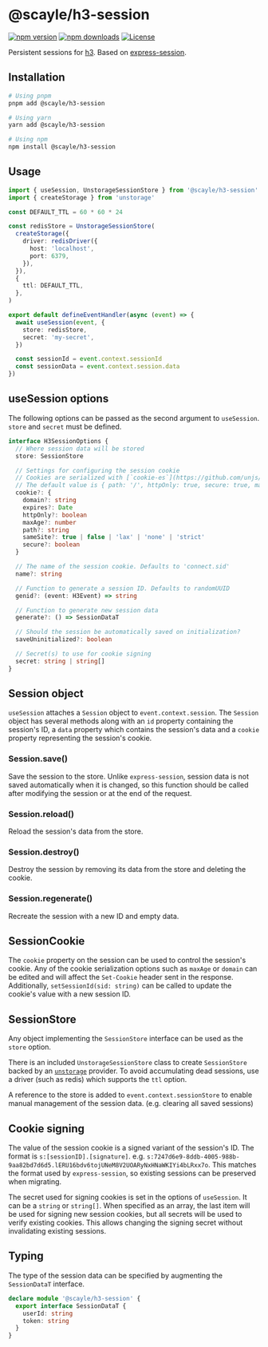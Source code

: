 # @scayle/h3-session

[![npm version][npm-version-src]][npm-version-href]
[![npm downloads][npm-downloads-src]][npm-downloads-href]
[![License][license-src]][license-href]

Persistent sessions for [h3](https://github.com/unjs/h3). Based on [express-session](https://www.npmjs.com/package/express-session).

## Installation

```bash
# Using pnpm
pnpm add @scayle/h3-session

# Using yarn
yarn add @scayle/h3-session

# Using npm
npm install @scayle/h3-session
```

## Usage

```ts
import { useSession, UnstorageSessionStore } from '@scayle/h3-session'
import { createStorage } from 'unstorage'

const DEFAULT_TTL = 60 * 60 * 24

const redisStore = UnstorageSessionStore(
  createStorage({
    driver: redisDriver({
      host: 'localhost',
      port: 6379,
    }),
  }),
  {
    ttl: DEFAULT_TTL,
  },
)

export default defineEventHandler(async (event) => {
  await useSession(event, {
    store: redisStore,
    secret: 'my-secret',
  })

  const sessionId = event.context.sessionId
  const sessionData = event.context.session.data
})
```

## useSession options

The following options can be passed as the second argument to `useSession`. `store` and `secret` must be defined.

```ts
interface H3SessionOptions {
  // Where session data will be stored
  store: SessionStore

  // Settings for configuring the session cookie
  // Cookies are serialized with [`cookie-es`](https://github.com/unjs/cookie-es).
  // The default value is { path: '/', httpOnly: true, secure: true, maxAge: null }.
  cookie?: {
    domain?: string
    expires?: Date
    httpOnly?: boolean
    maxAge?: number
    path?: string
    sameSite?: true | false | 'lax' | 'none' | 'strict'
    secure?: boolean
  }

  // The name of the session cookie. Defaults to 'connect.sid'
  name?: string

  // Function to generate a session ID. Defaults to randomUUID
  genid?: (event: H3Event) => string

  // Function to generate new session data
  generate?: () => SessionDataT

  // Should the session be automatically saved on initialization?
  saveUninitialized?: boolean

  // Secret(s) to use for cookie signing
  secret: string | string[]
}
```

## Session object

`useSession` attaches a `Session` object to `event.context.session`. The `Session` object has several methods along with an `id` property containing the session's ID, a `data` property which contains the session's data and a `cookie` property representing the session's cookie.

### Session.save()

Save the session to the store. Unlike `express-session`, session data is not saved automatically when it is changed, so this function should be called after modifying the session or at the end of the request.

### Session.reload()

Reload the session's data from the store.

### Session.destroy()

Destroy the session by removing its data from the store and deleting the cookie.

### Session.regenerate()

Recreate the session with a new ID and empty data.

## SessionCookie

The `cookie` property on the session can be used to control the session's cookie. Any of the cookie serialization options such as `maxAge` or `domain` can be edited and will affect the `Set-Cookie` header sent in the response. Additionally, `setSessionId(sid: string)` can be called to update the cookie's value with a new session ID.

## SessionStore

Any object implementing the `SessionStore` interface can be used as the `store` option.

There is an included `UnstorageSessionStore` class to create `SessionStore` backed by an [`unstorage`](https://unstorage.unjs.io/) provider. To avoid accumulating dead sessions, use a driver (such as redis) which supports the `ttl` option.

A reference to the store is added to `event.context.sessionStore` to enable manual management of the session data. (e.g. clearing all saved sessions)

## Cookie signing

The value of the session cookie is a signed variant of the session's ID. The format is `s:[sessionID].[signature]`. e.g. `s:7247d6e9-8ddb-4005-988b-9aa82bd7d6d5.lERU16bdv6tojUNeM8V2UOARyNxHNaWKIYi4bLRxx7o`. This matches the format used by `express-session`, so existing sessions can be preserved when migrating.

The secret used for signing cookies is set in the options of `useSession`. It can be a `string` or `string[]`. When specified as an array, the last item will be used for signing new session cookies, but all secrets will be used to verify existing cookies. This allows changing the signing secret without invalidating existing sessions.

## Typing

The type of the session data can be specified by augmenting the `SessionDataT` interface.

```ts
declare module '@scayle/h3-session' {
  export interface SessionDataT {
    userId: string
    token: string
  }
}
```

<!-- Badges -->

[npm-version-src]: https://img.shields.io/npm/v/@scayle/h3-session/latest.svg?style=flat&colorA=18181B&colorB=28CF8D
[npm-version-href]: https://npmjs.com/package/@scayle/h3-session
[npm-downloads-src]: https://img.shields.io/npm/dm/@scayle/h3-session.svg?style=flat&colorA=18181B&colorB=28CF8D
[npm-downloads-href]: https://npmjs.com/package/@scayle/h3-session
[license-src]: https://img.shields.io/npm/l/@scayle/h3-session.svg?style=flat&colorA=18181B&colorB=28CF8D
[license-href]: https://npmjs.com/package/@scayle/h3-session
